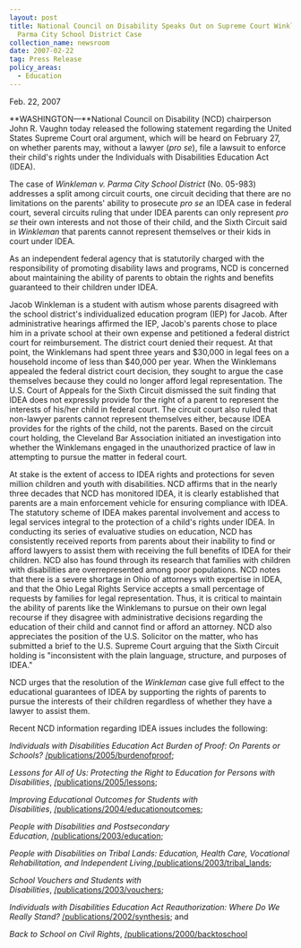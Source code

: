 ```yaml
---
layout: post
title: National Council on Disability Speaks Out on Supreme Court Winkleman v.
  Parma City School District Case
collection_name: newsroom
date: 2007-02-22
tag: Press Release
policy_areas:
  - Education
---
```

F﻿eb. 22, 2007

**WASHINGTON—**National Council on Disability (NCD) chairperson John R. Vaughn today released the following statement regarding the United States Supreme Court oral argument, which will be heard on February 27, on whether parents may, without a lawyer (*pro se*), file a lawsuit to enforce their child's rights under the Individuals with Disabilities Education Act (IDEA).

The case of *Winkleman v. Parma City School District* (No. 05-983) addresses a split among circuit courts, one circuit deciding that there are no limitations on the parents' ability to prosecute *pro se* an IDEA case in federal court, several circuits ruling that under IDEA parents can only represent *pro se* their own interests and not those of their child, and the Sixth Circuit said in *Winkleman* that parents cannot represent themselves or their kids in court under IDEA.

As an independent federal agency that is statutorily charged with the responsibility of promoting disability laws and programs, NCD is concerned about maintaining the ability of parents to obtain the rights and benefits guaranteed to their children under IDEA.

Jacob Winkleman is a student with autism whose parents disagreed with the school district's individualized education program (IEP) for Jacob. After administrative hearings affirmed the IEP, Jacob's parents chose to place him in a private school at their own expense and petitioned a federal district court for reimbursement. The district court denied their request. At that point, the Winklemans had spent three years and $30,000 in legal fees on a household income of less than $40,000 per year. When the Winklemans appealed the federal district court decision, they sought to argue the case themselves because they could no longer afford legal representation. The U.S. Court of Appeals for the Sixth Circuit dismissed the suit finding that IDEA does not expressly provide for the right of a parent to represent the interests of his/her child in federal court. The circuit court also ruled that non-lawyer parents cannot represent themselves either, because IDEA provides for the rights of the child, not the parents. Based on the circuit court holding, the Cleveland Bar Association initiated an investigation into whether the Winklemans engaged in the unauthorized practice of law in attempting to pursue the matter in federal court.

At stake is the extent of access to IDEA rights and protections for seven million children and youth with disabilities. NCD affirms that in the nearly three decades that NCD has monitored IDEA, it is clearly established that parents are a main enforcement vehicle for ensuring compliance with IDEA. The statutory scheme of IDEA makes parental involvement and access to legal services integral to the protection of a child's rights under IDEA. In conducting its series of evaluative studies on education, NCD has consistently received reports from parents about their inability to find or afford lawyers to assist them with receiving the full benefits of IDEA for their children. NCD also has found through its research that families with children with disabilities are overrepresented among poor populations. NCD notes that there is a severe shortage in Ohio of attorneys with expertise in IDEA, and that the Ohio Legal Rights Service accepts a small percentage of requests by families for legal representation. Thus, it is critical to maintain the ability of parents like the Winklemans to pursue on their own legal recourse if they disagree with administrative decisions regarding the education of their child and cannot find or afford an attorney. NCD also appreciates the position of the U.S. Solicitor on the matter, who has submitted a brief to the U.S. Supreme Court arguing that the Sixth Circuit holding is "inconsistent with the plain language, structure, and purposes of IDEA."

NCD urges that the resolution of the *Winkleman* case give full effect to the educational guarantees of IDEA by supporting the rights of parents to pursue the interests of their children regardless of whether they have a lawyer to assist them.

Recent NCD information regarding IDEA issues includes the following:

*Individuals with Disabilities Education Act Burden of Proof: On Parents or Schools?* [/publications/2005/burdenofproof](https://ncd.gov/publications/2005/08092005);

*Lessons for All of Us: Protecting the Right to Education for Persons with Disabilities*, [/publications/2005/lessons](https://ncd.gov/publications/2005/08022005-Lessons);

*Improving Educational Outcomes for Students with Disabilities*, [/publications/2004/educationoutcomes](https://ncd.gov/publications/2004/Mar172004);

*People with Disabilities and Postsecondary Education*, [/publications/2003/education](https://ncd.gov/publications/2003/Sept152003);

*People with Disabilities on Tribal Lands: Education, Health Care, Vocational Rehabilitation, and Independent Living*,[/publications/2003/tribal_lands](https://ncd.gov/publications/2003/Aug2003);

*School Vouchers and Students with Disabilities*, [/publications/2003/vouchers](https://ncd.gov/publications/2003/April152003);

*Individuals with Disabilities Education Act Reauthorization: Where Do We Really Stand?* [/publications/2002/synthesis](https://ncd.gov/publications/2002/July52002); and

*Back to School on Civil Rights*, [/publications/2000/backtoschool](https://ncd.gov/publications/2000/Jan252000)